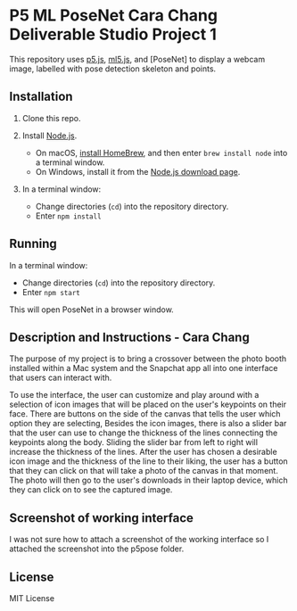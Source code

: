 # P5 ML PoseNet Cara Chang Deliverable Studio Project 1

This repository uses [p5.js](https://p5js.org), [ml5.js](https://ml5js.org), and [PoseNet] to display a webcam image, labelled with pose detection skeleton and points.

## Installation

1. Clone this repo.

2. Install [Node.js](https://nodejs.org).
   - On macOS, [install HomeBrew](https://brew.sh), and then enter `brew install node` into a terminal window.
   - On Windows, install it from the [Node.js download page](https://nodejs.org/en/).

3. In a terminal window:
   - Change directories (`cd`) into the repository directory.
   - Enter `npm install`

## Running

In a terminal window:

- Change directories (`cd`) into the repository directory.
- Enter `npm start`

This will open PoseNet in a browser window.

## Description and Instructions - Cara Chang

The purpose of my project is to bring a crossover between the photo booth installed within a Mac system and the Snapchat app all into one interface that users can interact with. 

To use the interface, the user can customize and play around with a selection of icon images that will be placed on the user's keypoints on their face. There are buttons on the side of the canvas that tells the user which option they are selecting, Besides the icon images, there is also a slider bar that the user can use to change the thickness of the lines connecting the keypoints along the body. Sliding the slider bar from left to right will increase the thickness of the lines. After the user has chosen a desirable icon image and the thickness of the line to their liking, the user has a button that they can click on that will take a photo of the canvas in that moment. The photo will then go to the user's downloads in their laptop device, which they can click on to see the captured image. 

## Screenshot of working interface

I was not sure how to attach a screenshot of the working interface so I attached the screenshot into the p5pose folder.

## License

MIT License
